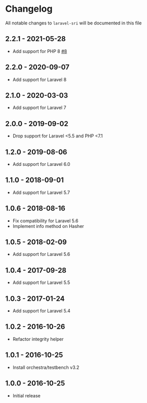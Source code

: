 # Changelog

All notable changes to `laravel-sri` will be documented in this file

## 2.2.1 - 2021-05-28

- Add support for PHP 8 [#8](https://github.com/sebdesign/laravel-sri/pull/8)

## 2.2.0 - 2020-09-07

- Add support for Laravel 8

## 2.1.0 - 2020-03-03

- Add support for Laravel 7

## 2.0.0 - 2019-09-02

- Drop support for Laravel <5.5 and PHP <7.1

## 1.2.0 - 2019-08-06

- Add support for Laravel 6.0

## 1.1.0 - 2018-09-01

- Add support for Laravel 5.7

## 1.0.6 - 2018-08-16

- Fix compatibility for Laravel 5.6
- Implement info method on Hasher

## 1.0.5 - 2018-02-09

- Add support for Laravel 5.6

## 1.0.4 - 2017-09-28

- Add support for Laravel 5.5

## 1.0.3 - 2017-01-24

- Add support for Laravel 5.4

## 1.0.2 - 2016-10-26

- Refactor integrity helper

## 1.0.1 - 2016-10-25

- Install orchestra/testbench v3.2

## 1.0.0 - 2016-10-25

- Initial release
